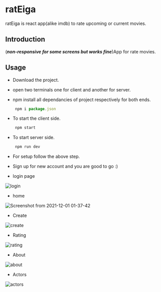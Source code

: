 # ratEiga
ratEiga is react app(alike imdb) to rate upcoming or current movies.

## Introduction
(***non-responsive for some screens but works fine***)App for rate movies. 

## Usage

* Download the project.
* open two terminals one for client and another for server.
* npm install all dependancies of project respectively for both ends.
  ```js
   npm i package.json
  ```
* To start the client side. 
  ```js
   npm start
  ```
* To start server side. 
  ```js
   npm run dev
  ```
* For setup follow the above step.

* Sign up for new account and you are good to go :) 

* login page

![login](https://user-images.githubusercontent.com/78518826/155605596-d507524b-b97c-4686-bfec-333943aac028.png)

* home

![Screenshot from 2021-12-01 01-37-42](https://user-images.githubusercontent.com/78518826/144119896-a143eaa9-3153-4385-a39f-00a65668bd91.png)

* Create

![create](https://user-images.githubusercontent.com/78518826/155605536-0f0d3062-f05f-4605-8942-f44644bcb610.png)

* Rating

![rating](https://user-images.githubusercontent.com/78518826/155605371-8dddfb21-ab9c-4ced-90be-e13f44fdef14.png)

* About

![about](https://user-images.githubusercontent.com/78518826/155605477-ee4ad0c5-f382-4810-a1ba-401d89787b9f.png)

* Actors

![actors](https://user-images.githubusercontent.com/78518826/155605689-c55b0a54-03b3-4c4f-ac4c-76fff5035f16.png)
